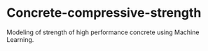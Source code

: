 # Concrete-compressive-strength
Modeling of strength of high performance concrete using Machine Learning.
